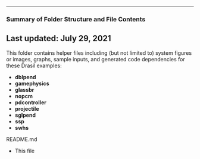 --------------------------------------------------
### Summary of Folder Structure and File Contents
Last updated: July 29, 2021
--------------------------------------------------

This folder contains helper files including (but not limited to) system figures or images, graphs, sample inputs, and generated code dependencies for these Drasil examples:
- **dblpend**
- **gamephysics**
- **glassbr**
- **nopcm**
- **pdcontroller**
- **projectile**
- **sglpend**
- **ssp**
- **swhs**

README.md
  - This file